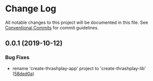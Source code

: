 # Change Log

All notable changes to this project will be documented in this file.
See [Conventional Commits](https://conventionalcommits.org) for commit guidelines.

## 0.0.1 (2019-10-12)


### Bug Fixes

* rename 'create-thrashplay-app' project to 'create-thrashplay-lib' ([58ded0a](https://github.com/thrashplay/thrashplay-app-creators/commit/58ded0a))
